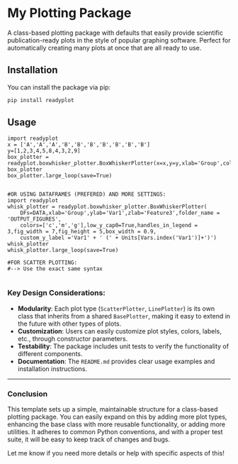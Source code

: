 # My Plotting Package

A class-based plotting package with defaults that easily provide scientific
publication-ready plots in the style of popular graphing software. Perfect
for automatically creating many plots at once that are all ready to use.

## Installation

You can install the package via pip:

```bash
pip install readyplot
````
## Usage
```{python}
import readyplot
x = ['A','A','A','B','B','B','B','B','B','B']
y=[1,2,3,4,5,8,4,3,2,9]
box_plotter = readyplot.boxwhisker_plotter.BoxWhiskerPlotter(x=x,y=y,xlab='Group',colors='c')
box_plotter
box_plotter.large_loop(save=True)


#OR USING DATAFRAMES (PREFERED) AND MORE SETTINGS:
import readyplot
whisk_plotter = readyplot.boxwhisker_plotter.BoxWhiskerPlotter(
    DFs=DATA,xlab='Group',ylab='Var1',zlab='Feature3',folder_name = 'OUTPUT_FIGURES',
    colors=['c','m','g'],low_y_cap0=True,handles_in_legend = 3,fig_width = 7,fig_height = 5,box_width = 0.9,
    custom_y_label ='Var1' + ' (' + Units[Vars.index('Var1')]+')')
whisk_plotter
whisk_plotter.large_loop(save=True)

#FOR SCATTER PLOTTING:
#--> Use the exact same syntax


````

### Key Design Considerations:
- **Modularity**: Each plot type (`ScatterPlotter`, `LinePlotter`) is its own class that inherits from a shared `BasePlotter`, making it easy to extend in the future with other types of plots.
- **Customization**: Users can easily customize plot styles, colors, labels, etc., through constructor parameters.
- **Testability**: The package includes unit tests to verify the functionality of different components.
- **Documentation**: The `README.md` provides clear usage examples and installation instructions.

---

### Conclusion
This template sets up a simple, maintainable structure for a class-based plotting package. You can easily expand on this by adding more plot types, enhancing the base class with more reusable functionality, or adding more utilities. It adheres to common Python conventions, and with a proper test suite, it will be easy to keep track of changes and bugs.

Let me know if you need more details or help with specific aspects of this!
                                